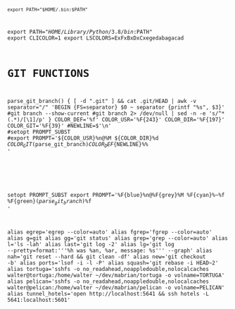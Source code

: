 
<code>
	
	export PATH="$HOME/.bin:$PATH"
export PATH="$HOME/Library/Python/3.8/bin:$PATH"
export CLICOLOR=1
export LSCOLORS=ExFxBxDxCxegedabagacad

# GIT FUNCTIONS

parse_git_branch() {
	[ -d ".git" ] && cat .git/HEAD | awk -v separator="/" 'BEGIN {FS=separator} $0 ~ separator {printf "%s", $3}'
	#git branch --show-current
	#git branch 2> /dev/null | sed -n -e 's/^\* \(.*\)/[\1]/p'
}
COLOR_DEF='%f'
COLOR_USR='%F{243}'
COLOR_DIR='%F{197}'
COLOR_GIT='%F{39}'
#NEWLINE=$'\n'
#setopt PROMPT_SUBST
#export PROMPT='${COLOR_USR}%n@%M ${COLOR_DIR}%d ${COLOR_GIT}$(parse_git_branch)${COLOR_DEF}${NEWLINE}%% '
#
setopt PROMPT_SUBST
export PROMPT='%F{blue}%n@%F{grey}%M %F{cyan}%~%f %F{green}$(parse_git_branch)%f %F{normal}$%f '




alias egrep='egrep --color=auto'
alias fgrep='fgrep --color=auto'
alias g=git
alias gg='git status'
alias grep='grep --color=auto'
alias l='ls -lah'
alias last='git log -2'
alias lg='git log --pretty=format:'\''%h was %an, %ar, message: %s'\'' --graph'
alias nah='git reset --hard && git clean -df'
alias new='git checkout -b'
alias ports='lsof -i -l -P'
alias squash='git rebase -i HEAD~2'
alias tortuga='sshfs -o no_readahead,noappledouble,nolocalcaches walter@tortuga:/home/walter ~/dev/mabrian/tortuga -o volname=TORTUGA'
alias pelican='sshfs -o no_readahead,noappledouble,nolocalcaches walter@pelican:/home/walter ~/dev/mabrian/pelican -o volname=PELICAN'
alias tunnel_hotels='open http://localhost:5641 && ssh hotels -L 5641:localhost:5601'
	</code>

